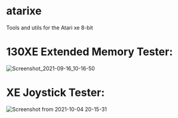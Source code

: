 # atarixe
Tools and utils for the Atari xe 8-bit 

# 130XE Extended Memory Tester:


![Screenshot_2021-09-16_10-16-50](https://user-images.githubusercontent.com/3331718/133628598-1d07776c-1f93-4b21-8f67-13901f40ed17.png)

# XE Joystick Tester:

![Screenshot from 2021-10-04 20-15-31](https://user-images.githubusercontent.com/3331718/135941152-8de0336b-3e9f-42aa-808f-98a4f16dae13.png)

